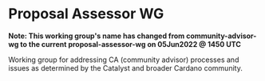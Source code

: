 # Proposal Assessor WG

**Note: This working group's name has changed from community-advisor-wg to the current proposal-assessor-wg on 05Jun2022 @ 1450 UTC**


Working group for addressing CA (community advisor)  processes and issues as determined by the Catalyst and broader Cardano community.


